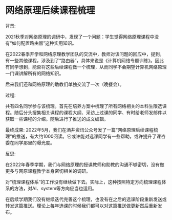 # 网络原理后续课程梳理

背景: 

2021秋季对网络原理的调研中，发现了一个问题：学生觉得网络原理课程中没有“如何配置路由器”这种实用知识。

在2022春季开学和网络原理教学团队的交流中，教师对该问题的回应中，提到，有一些其他课程，涉及到了“路由器”，具体来说是《计算机网络专题训练》。因此有同学想到，能否将这些后续课程做一个梳理，从而同学不会期望计算机网络原理一门课讲解所有的网络知识。

后来我们还和网络原理的助教们单独交流了一次（晚餐会）。

过程: 

共有四名同学参与该梳理。首先在培养方案中梳理了所有网络相关的本科生限选课程。随后分头搜集相关课程的课程大纲、采访上过课的同学、有时给老师发邮件以获取一些课程的介绍。随后进行了推送的成文编辑。

最终成果: 2022年5月，我们在酒井资讯公众号发了一篇“网络原理后续课程梳理“的推送，有大约1000阅读。它或许能对选课同学有一些帮助，或许提升了课咨委在同学那里的曝光度。

反思: 

在2022年春季学期，我们与网络原理的授课教师和助教的沟通不够密切，没有做更多与网原课程教学本身密切相关的调研。

对“梳理课程体系”的工作没有继续做下去。实际上，这种按照特定方向梳理课程体系的方法，对AI、system等方向应当也适用。

在后续学期我们没有继续迭代完善这个梳理，也没有在之后的选课阶段重新发送或转发这篇推送。理论上每年选课的时候我们都可以对这篇推送做更新然后重新发布。